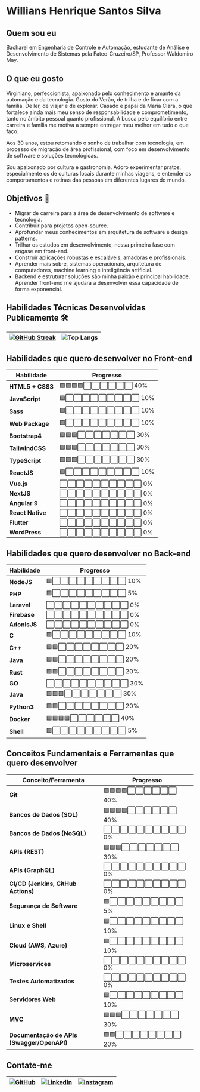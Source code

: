 
# Willians Henrique Santos Silva

## Quem sou eu
Bacharel em Engenharia de Controle e Automação, estudante de Análise e Desenvolvimento de Sistemas pela Fatec-Cruzeiro/SP, Professor Waldomiro May.  

## O que eu gosto
Virginiano, perfeccionista, apaixonado pelo conhecimento e amante da automação e da tecnologia.
Gosto do Verão, de trilha e de ficar com a família. De ler, de viajar e de explorar.
Casado e papai da Maria Clara, o que fortalece ainda mais meu senso de responsabilidade e comprometimento, tanto no âmbito pessoal quanto profissional. A busca pelo equilíbrio entre carreira e família me motiva a sempre entregar meu melhor em tudo o que faço.

Aos 30 anos, estou retomando o sonho de trabalhar com tecnologia, em processo de migração de área profissional, com foco em desenvolvimento de software e soluções tecnológicas.

Sou apaixonado por cultura e gastronomia. Adoro experimentar pratos, especialmente os de culturas locais durante minhas viagens, e entender os comportamentos e rotinas das pessoas em diferentes lugares do mundo.


## Objetivos 🎯
- Migrar de carreira para a área de desenvolvimento de software e tecnologia.
- Contribuir para projetos open-source.
- Aprofundar meus conhecimentos em arquitetura de software e design patterns.
- Trilhar os estudos em desenvolvimento, nessa primeira fase com engase em front-end.
- Construir aplicações robustas e escaláveis, amadoras e profissionais.
- Aprender mais sobre, sistemas operacionais, arquitetura de computadores, machine learning e inteligência artificial.
- Backend e estruturar soluções são minha paixão e principal habilidade. Aprender front-end me ajudará a desenvolver essa capacidade de forma exponencial.




## Habilidades Técnicas Desenvolvidas Publicamente 🛠️

| <a href="https://git.io/streak-stats">  <img src="https://github-readme-streak-stats.herokuapp.com?user=Willians-Henrique&theme=midnight-purple&card_width=494" alt="GitHub Streak" /> </a> | ![Top Langs](https://github-readme-stats-git-masterrstaa-rickstaa.vercel.app/api/top-langs/?username=Willians-Henrique&bg_color=000&border_color=30A3DC&title_color=E94D5F&text_color=FFF) |
|:--:|:--:|




## Habilidades que quero desenvolver no Front-end

| Habilidade         | Progresso         |
|--------------------|-------------------|
| **HTML5 + CSS3**    | 🟩🟩🟩🟩⬜⬜⬜⬜⬜⬜ 40% |
| **JavaScript**      | 🟩⬜⬜⬜⬜⬜⬜⬜⬜⬜ 10%  |
| **Sass**            | 🟩⬜⬜⬜⬜⬜⬜⬜⬜⬜ 10%   |
| **Web Package**     | 🟩⬜⬜⬜⬜⬜⬜⬜⬜⬜ 10%   |
| **Bootstrap4**      | 🟩🟩🟩⬜⬜⬜⬜⬜⬜⬜ 30% |
| **TailwindCSS**     | 🟩🟩🟩⬜⬜⬜⬜⬜⬜⬜ 30%  |
| **TypeScript**      | 🟩🟩🟩⬜⬜⬜⬜⬜⬜⬜ 30%  |
| **ReactJS**         | 🟩⬜⬜⬜⬜⬜⬜⬜⬜⬜ 10%   |
| **Vue.js**          | ⬜⬜⬜⬜⬜⬜⬜⬜⬜⬜ 0%   |
| **NextJS**          | ⬜⬜⬜⬜⬜⬜⬜⬜⬜⬜ 0%   |
| **Angular 9**       | ⬜⬜⬜⬜⬜⬜⬜⬜⬜⬜ 0%   |
| **React Native**    | ⬜⬜⬜⬜⬜⬜⬜⬜⬜⬜ 0%   |
| **Flutter**         | ⬜⬜⬜⬜⬜⬜⬜⬜⬜⬜ 0%   |
| **WordPress**       | ⬜⬜⬜⬜⬜⬜⬜⬜⬜⬜ 0%   |

## Habilidades que quero desenvolver no Back-end

| Habilidade         | Progresso         |
|--------------------|-------------------|
| **NodeJS**          | 🟩⬜⬜⬜⬜⬜⬜⬜⬜⬜ 10%   |
| **PHP**             | 🟩⬜⬜⬜⬜⬜⬜⬜⬜⬜ 5%   |
| **Laravel**         | ⬜⬜⬜⬜⬜⬜⬜⬜⬜⬜ 0%   |
| **Firebase**        | ⬜⬜⬜⬜⬜⬜⬜⬜⬜⬜ 0%   |
| **AdonisJS**        | ⬜⬜⬜⬜⬜⬜⬜⬜⬜⬜ 0%   |
| **C**               | 🟩⬜⬜⬜⬜⬜⬜⬜⬜⬜ 10%  |
| **C++**             | 🟩🟩⬜⬜⬜⬜⬜⬜⬜⬜ 20%  |
| **Java**             | 🟩🟩⬜⬜⬜⬜⬜⬜⬜⬜ 20%  |
| **Rust**            | 🟩🟩⬜⬜⬜⬜⬜⬜⬜⬜ 20%  |
| **GO**              | ⬜⬜⬜⬜⬜⬜⬜⬜⬜⬜ 30%  |
| **Java**            | 🟩🟩🟩⬜⬜⬜⬜⬜⬜⬜ 30%  |
| **Python3**         | 🟩🟩⬜⬜⬜⬜⬜⬜⬜⬜ 20%  |
| **Docker**          | 🟩🟩🟩🟩⬜⬜⬜⬜⬜⬜ 40%  |
| **Shell**           | 🟩⬜⬜⬜⬜⬜⬜⬜⬜⬜ 5%   |

## Conceitos Fundamentais e Ferramentas que quero desenvolver

| Conceito/Ferramenta       | Progresso         |
|---------------------------|-------------------|
| **Git**                    | 🟩🟩🟩🟩⬜⬜⬜⬜⬜⬜ 40% |
| **Bancos de Dados (SQL)**  | 🟩🟩🟩🟩⬜⬜⬜⬜⬜⬜ 40%  |
| **Bancos de Dados (NoSQL)**| ⬜⬜⬜⬜⬜⬜⬜⬜⬜⬜ 0%  |
| **APIs (REST)**            | 🟩🟩🟩⬜⬜⬜⬜⬜⬜⬜ 30%  |
| **APIs (GraphQL)**         | ⬜⬜⬜⬜⬜⬜⬜⬜⬜⬜ 0%   |
| **CI/CD (Jenkins, GitHub Actions)** | ⬜⬜⬜⬜⬜⬜⬜⬜⬜⬜ 0%  |
| **Segurança de Software**  | 🟩⬜⬜⬜⬜⬜⬜⬜⬜⬜ 5%  |
| **Linux e Shell**          | 🟩⬜⬜⬜⬜⬜⬜⬜⬜⬜ 10%  |
| **Cloud (AWS, Azure)**     | 🟩⬜⬜⬜⬜⬜⬜⬜⬜⬜ 10%   |
| **Microservices**          | ⬜⬜⬜⬜⬜⬜⬜⬜⬜⬜ 0%   |
| **Testes Automatizados**   | ⬜⬜⬜⬜⬜⬜⬜⬜⬜⬜ 0%  |
| **Servidores Web**         | 🟩⬜⬜⬜⬜⬜⬜⬜⬜⬜ 10%  |
| **MVC**                    | 🟩🟩🟩⬜⬜⬜⬜⬜⬜⬜ 30%  |
| **Documentação de APIs (Swagger/OpenAPI)** | 🟩🟩⬜⬜⬜⬜⬜⬜⬜⬜ 20%  |



## Contate-me

| [![GitHub](https://img.shields.io/badge/GitHub-100000?style=for-the-badge&logo=github&logoColor=white)](https://github.com/Willians-Henrique/) | [![LinkedIn](https://img.shields.io/badge/LinkedIn-0077B5?style=for-the-badge&logo=linkedin&logoColor=white)](https://www.linkedin.com/in/willians-henrique-65186526b/) | [![Instagram](https://img.shields.io/badge/-Instagram-%23E4405F?style=for-the-badge&logo=instagram&logoColor=white)](https://www.instagram.com/willians_henrique/) |
|---|---|---|
